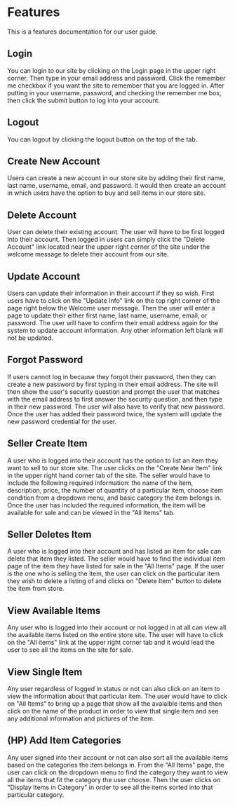 # Features
This is a features documentation for our user guide.

## Login
You can login to our site by clicking on the Login page in the upper right corner. Then type in your email address and password. Click the remember me checkbox if you want the site to remember that you are logged in. After putting in your username, password, and checking the remember me box, then click the submit button to log into your account. 

## Logout
You can logout by clicking the logout button on the top of the tab. 
	
## Create New Account
Users can create a new account in our store site by adding their first name, last name, username, email, and password. It would then create an account in which users have the option to buy and sell items in our store site.

## Delete Account
User can delete their existing account. The user will have to be first logged into their account. Then logged in users can simply click the "Delete Account" link located near the upper right corner of the site under the welcome message to delete their account from our site. 
	
## Update Account
Users can update their information in their account if they so wish. First users have to click on the "Update Info" link on the top right corner of the page right below the Welcome user message. Then the user will enter a page to update their either first name, last name, username, email, or password. The user will have to confirm their email address again for the system to update account information. Any other information left blank will not be updated.
	
## Forgot Password
If users cannot log in because they forgot their password, then they can create a new password by first typing in their email address. The site will then show the user's security question and prompt the user that matches with the email address to first answer the security question, and then type in their new password. The user will also have to verify that new password. Once the user has added their password twice, the system will update the new password credential for the user.
	
## Seller Create Item
A user who is logged into their account has the option to list an item they want to sell to our store site. The user clicks on the "Create New Item" link in the upper right hand corner tab of the site. The seller would have to include the following required information: the name of the item, description, price, the number of quantity of a particular item, choose item condition from a dropdown menu, and basic category the item belongs in. Once the user has included the required information, the item will be available for sale and can be viewed in the "All Items" tab.
	
## Seller Deletes Item
A user who is logged into their account and has listed an item for sale can delete that item they listed. The seller would have to find the individual item page of the item they have listed for sale in the "All Items" page. If the user is the one who is selling the item, the user can click on the particular item they wish to delete a listing of and clicks on "Delete Item" button to delete the item from store.
	
## View Available Items
Any user who is logged into their account or not logged in at all can view all the available items listed on the entire store site. The user will have to click on the "All items" link at the upper right corner tab and it would lead the user to see all the items on the site for sale.
	
## View Single Item
Any user regardless of logged in status or not can also click on an item to view the information about that particular item. The user would have to click on "All Items" to bring up a page that show all the avaialble items and then click on the name of the product in order to view that single item and see any additional information and pictures of the item.
	
## (HP) Add Item Categories
Any user signed into their account or not can also sort all the available items based on the categories the item belongs in. From the "All Items" page, the user can click on the dropdown menu to find the category they want to view all the items that fit the category the user choose. Then the user clicks on "Display Items in Category" in order to see all the items sorted into that particular category.  
